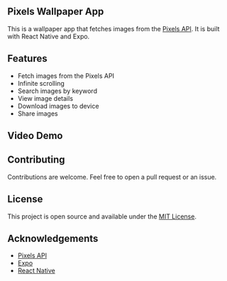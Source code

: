 ## Pixels Wallpaper App

This is a wallpaper app that fetches images from the [Pixels API](https://www.pexels.com/api/). It is built with React Native and Expo.

## Features

- Fetch images from the Pixels API
- Infinite scrolling
- Search images by keyword
- View image details
- Download images to device
- Share images

## Video Demo

## Contributing

Contributions are welcome. Feel free to open a pull request or an issue.

## License

This project is open source and available under the [MIT License](LICENSE).

## Acknowledgements

- [Pixels API](https://www.pexels.com/api/)
- [Expo](https://expo.io/)
- [React Native](https://reactnative.dev/)
